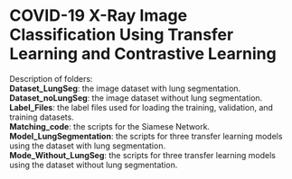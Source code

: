 # COVID-19 X-Ray Image Classification Using Transfer Learning and Contrastive Learning
Description of folders:  
**Dataset_LungSeg**: the image dataset with lung segmentation.   
**Dataset_noLungSeg**: the image dataset without lung segmentation.   
**Label_Files**: the label files used for loading the training, validation, and training datasets.  
**Matching_code**: the scripts for the Siamese  Network.  
**Model_LungSegmentation**: the scripts for three transfer learning models using the dataset with lung segmentation.  
**Mode_Without_LungSeg**: the scripts for three transfer learning models using the dataset without lung segmentation.  
